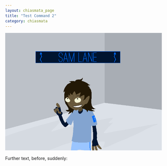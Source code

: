 ```yaml
---
layout: chiasmata_page
title: "Test Command 2"
category: chiasmata
---
```


![002](/chiasmata/images/002.gif)

Further text, before, suddenly: